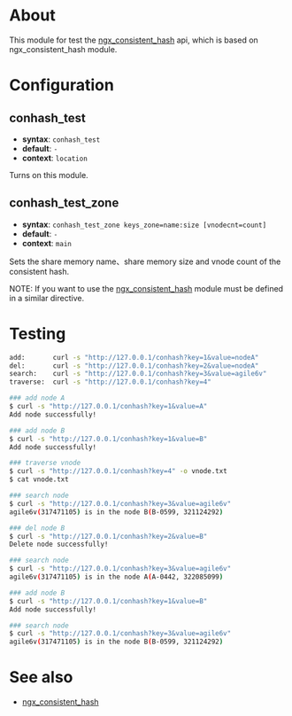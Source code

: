 About
========

This module for test the [ngx_consistent_hash][] api,  which is based on ngx_consistent_hash module.


Configuration
========

conhash_test
----


* **syntax**:  `conhash_test`
* **default**: `-`
* **context**: `location`

Turns on this module.

conhash_test_zone
----


* **syntax**: `conhash_test_zone keys_zone=name:size [vnodecnt=count]`
* **default**: `-`
* **context**: `main`

Sets the share memory name、share memory size and vnode count of the consistent hash.

NOTE: If you want to use the [ngx_consistent_hash][] module must be defined in a similar directive.

Testing
========

```bash
add:       curl -s "http://127.0.0.1/conhash?key=1&value=nodeA"
del:       curl -s "http://127.0.0.1/conhash?key=2&value=nodeA"
search:    curl -s "http://127.0.0.1/conhash?key=3&value=agile6v"
traverse:  curl -s "http://127.0.0.1/conhash?key=4"

### add node A
$ curl -s "http://127.0.0.1/conhash?key=1&value=A"
Add node successfully!

### add node B
$ curl -s "http://127.0.0.1/conhash?key=1&value=B"
Add node successfully!

### traverse vnode
$ curl -s "http://127.0.0.1/conhash?key=4" -o vnode.txt
$ cat vnode.txt

### search node
$ curl -s "http://127.0.0.1/conhash?key=3&value=agile6v"
agile6v(317471105) is in the node B(B-0599, 321124292)

### del node B
$ curl -s "http://127.0.0.1/conhash?key=2&value=B"
Delete node successfully!

### search node
$ curl -s "http://127.0.0.1/conhash?key=3&value=agile6v"
agile6v(317471105) is in the node A(A-0442, 322085099)

### add node B
$ curl -s "http://127.0.0.1/conhash?key=1&value=B"
Add node successfully!

### search node
$ curl -s "http://127.0.0.1/conhash?key=3&value=agile6v"
agile6v(317471105) is in the node B(B-0599, 321124292)

```

See also
========
* [ngx_consistent_hash][]

[ngx_consistent_hash]: https://github.com/agile6v/ngx_consistent_hash


